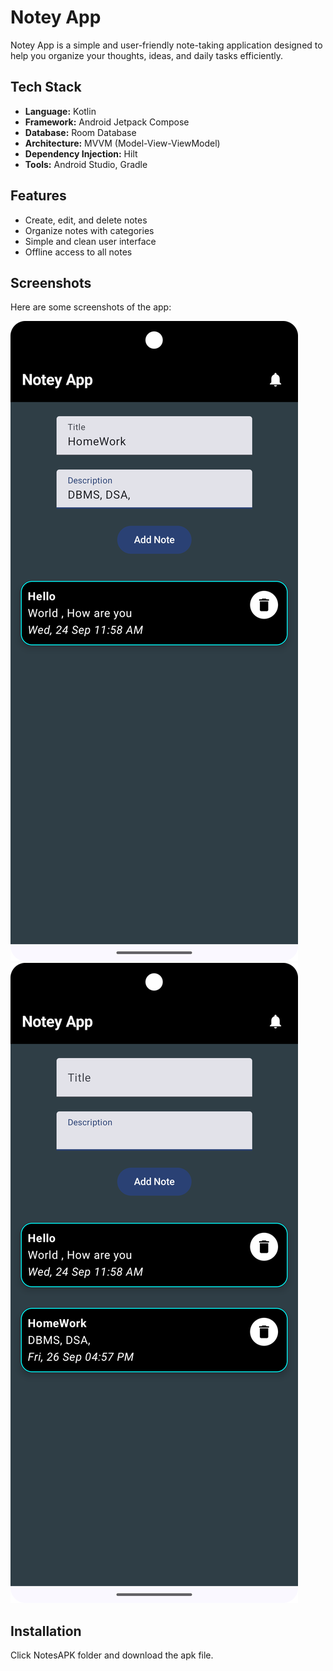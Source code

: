 # Notey App

Notey App is a simple and user-friendly note-taking application designed to help you organize your thoughts, ideas, and daily tasks efficiently.

## Tech Stack
- **Language:** Kotlin
- **Framework:** Android Jetpack Compose
- **Database:** Room Database
- **Architecture:** MVVM (Model-View-ViewModel)
- **Dependency Injection:** Hilt
- **Tools:** Android Studio, Gradle

## Features
- Create, edit, and delete notes
- Organize notes with categories
- Simple and clean user interface
- Offline access to all notes


## Screenshots
Here are some screenshots of the app:

![](Notesappss/screenshot1.png)  
![](Notesappss/screenshot2.png)  




## Installation
Click NotesAPK folder and download the apk file.
